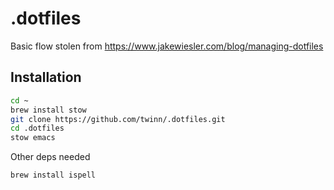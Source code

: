 # .dotfiles

Basic flow stolen from https://www.jakewiesler.com/blog/managing-dotfiles

## Installation

```sh
cd ~
brew install stow
git clone https://github.com/twinn/.dotfiles.git
cd .dotfiles
stow emacs
```
Other deps needed

```sh
brew install ispell
```

